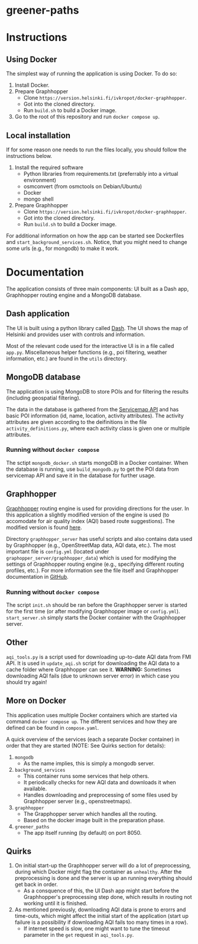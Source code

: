 # greener-paths

# Instructions

## Using Docker
The simplest way of running the application is using Docker. To do so:

1. Install Docker.
2. Prepare Graphhopper
   - Clone `https://version.helsinki.fi/ivkropot/docker-graphhopper`.
   - Got into the cloned directory.
   - Run `build.sh` to build a Docker image.
3. Go to the root of this repository and run `docker compose up`.

## Local installation
If for some reason one needs to run the files locally, you should follow the instructions below.

1. Install the required software
   - Python libraries from requirements.txt (preferrably into a virtual environment)
   - osmconvert (from osmctools on Debian/Ubuntu)
   - Docker
   - mongo shell
2. Prepare Graphhopper
   - Clone `https://version.helsinki.fi/ivkropot/docker-graphhopper`.
   - Got into the cloned directory.
   - Run `build.sh` to build a Docker image.

For additional information on how the app can be started see Dockerfiles and `start_background_services.sh`. Notice, that you might need to change some urls (e.g., for mongodb) to make it work. 

# Documentation
The application consists of three main components: UI built as a Dash app, Graphhopper routing engine and a MongoDB database.

## Dash application
The UI is built using a python library called [Dash](https://dash.plotly.com/). The UI shows the map of Helsinki and provides user with controls and information.

Most of the relevant code used for the interactive UI is in a file called `app.py`. Miscellaneous helper functions (e.g., poi filtering, weather information, etc.) are found in the `utils` directory.

## MongoDB database
The application is using MongoDB to store POIs and for filtering the results (including geospatial filtering).

The data in the database is gathered from the [Servicemap API](https://api.hel.fi/servicemap/v2/) and has basic POI information (id, name, location, activity attributes). The activity attributes are given according to the deifinitions in the file `activity_definitions.py`, where each activity class is given one or multiple attributes. 

### Running without `docker compose`
The sctipt `mongodb_docker.sh` starts mongoDB in a Docker container. When the database is running, use `build_mongodb.py` to get the POI data from servicemap API and save it in the database for further usage.

## Graphhopper
[Graphhopper](https://www.graphhopper.com/) routing engine is used for providing directions for the user. In this application a slightly modified version of the engine is used (to accomodate for air quality index (AQI) based route suggestions). The modified version is found [here](https://version.helsinki.fi/ivkropot/graphhopper-fork).

Directory `graphhopper_server` has useful scripts and also contains data used by Graphhopper (e.g., OpenStreetMap data, AQI data, etc.). The most important file is `config.yml` (located under `graphopper_server/graphhopper_data`) which is used for modifying the settings of Graphhopper routing engine (e.g., specifying different routing profiles, etc.). For more information see the file itself and Graphhopper documentation in [GitHub](https://github.com/graphhopper/graphhopper/tree/master/docs/core).

### Running without `docker compose`
The script `init.sh` should be ran before the Graphhopper server is started for the first time (or after modifying Graphhopper image or `config.yml`). `start_server.sh` simply starts the Docker container with the Graphhopper server.

## Other
`aqi_tools.py` is a script used for downloading up-to-date AQI data from FMI API. It is used in `update_aqi.sh` script for downloading the AQI data to a cache folder where Graphhopper can see it. **WARNING:** Sometimes downloading AQI fails (due to unknown server error) in which case you should try again!

## More on Docker
This application uses multiple Docker containers which are started via command `docker compose up`. The different services and how they are defined can be found in `compose.yaml`. 

A quick overview of the services (each a separate Docker container) in order that they are started (NOTE: See Quirks section for details):

1. `mongodb`
   - As the name implies, this is simply a mongodb server.
2. `background_services`
   - This container runs some services that help others.
   - It periodically checks for new AQI data and downloads it when available.
   - Handles downloading and preprocessing of some files used by Graphhopper server (e.g., openstreetmaps).
3. `graphhopper`
   - The Grapphopper server which handles all the routing.
   - Based on the docker image built in the preparation phase.
4. `greener_paths`
   - The app itself running (by default) on port 8050.

## Quirks
1. On initial start-up the Graphhopper server will do a lot of preprocessing, during which Docker might flag the container as `unhealthy`. After the preprocessing is done and the server is up an running everything should get back in order.
   - As a consquence of this, the UI Dash app might start before the Graphhopper's preprocessing step done, which results in routing not working until it is finished.
2. As mentioned previously, downloading AQI data is prone to erorrs and time-outs, which might affect the initial start of the application (start up failure is a possibility if downloading AQI fails too many times in a row).
   - If internet speed is slow, one might want to tune the timeout parameter in the `get` request in `aqi_tools.py`.